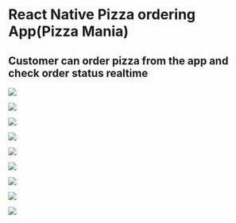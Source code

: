# React Native Pizza ordering App(Pizza Mania)

## Customer can order pizza from the app and check order status realtime

![](https://github.com/Gayath1/pizza_ReactNative/blob/master/UI%20SS/Android%20Emulator%20-%20Pixel_2_API_30_5554%202_19_2021%2010_46_31%20AM.png)

![](https://github.com/Gayath1/pizza_ReactNative/blob/master/UI%20SS/Android%20Emulator%20-%20Pixel_2_API_30_5554%202_19_2021%2010_46_56%20AM.png)

![](https://github.com/Gayath1/pizza_ReactNative/blob/master/UI%20SS/Android%20Emulator%20-%20Pixel_2_API_30_5554%202_19_2021%2010_51_17%20AM.png)

![](https://github.com/Gayath1/pizza_ReactNative/blob/master/UI%20SS/Android%20Emulator%20-%20Pixel_2_API_30_5554%202_19_2021%2010_51_30%20AM.png)

![](https://github.com/Gayath1/pizza_ReactNative/blob/master/UI%20SS/Android%20Emulator%20-%20Pixel_2_API_30_5554%202_19_2021%2010_51_39%20AM.png)

![](https://github.com/Gayath1/pizza_ReactNative/blob/master/UI%20SS/Android%20Emulator%20-%20Pixel_2_API_30_5554%202_19_2021%2010_51_46%20AM.png)

![](https://github.com/Gayath1/pizza_ReactNative/blob/master/UI%20SS/Android%20Emulator%20-%20Pixel_2_API_30_5554%202_19_2021%2010_51_57%20AM.png)

![](https://github.com/Gayath1/pizza_ReactNative/blob/master/UI%20SS/Android%20Emulator%20-%20Pixel_2_API_30_5554%202_19_2021%2010_52_13%20AM.png)

![](https://github.com/Gayath1/pizza_ReactNative/blob/master/UI%20SS/Android%20Emulator%20-%20Pixel_2_API_30_5554%202_19_2021%2010_52_28%20AM.png)
